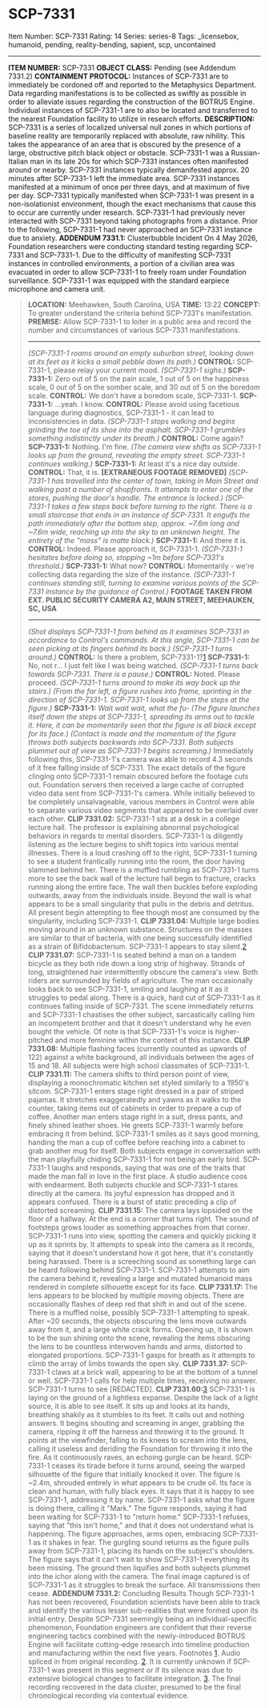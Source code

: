 # SCP-7331
Item Number: SCP-7331
Rating: 14
Series: series-8
Tags: _licensebox, humanoid, pending, reality-bending, sapient, scp, uncontained

---

**ITEM NUMBER:** SCP-7331
**OBJECT CLASS:** Pending (see Addendum 7331.2)
**CONTAINMENT PROTOCOL:** Instances of SCP-7331 are to immediately be cordoned off and reported to the Metaphysics Department. Data regarding manifestations is to be collected as swiftly as possible in order to alleviate issues regarding the construction of the BOTRUS Engine. Individual instances of SCP-7331-1 are to also be located and transferred to the nearest Foundation facility to utilize in research efforts.
**DESCRIPTION:** SCP-7331 is a series of localized universal null zones in which portions of baseline reality are temporarily replaced with absolute, raw nihility. This takes the appearance of an area that is obscured by the presence of a large, obstructive pitch black object or obstacle.
SCP-7331-1 was a Russian-Italian man in its late 20s for which SCP-7331 instances often manifested around or nearby. SCP-7331 instances typically demanifested approx. 20 minutes after SCP-7331-1 left the immediate area. SCP-7331 instances manifested at a minimum of once per three days, and at maximum of five per day. SCP-7331 typically manifested when SCP-7331-1 was present in a non-isolationist environment, though the exact mechanisms that cause this to occur are currently under research.
SCP-7331-1 had previously never interacted with SCP-7331 beyond taking photographs from a distance. Prior to the following, SCP-7331-1 had never approached an SCP-7331 instance due to anxiety.
**ADDENDUM 7331.1:** Clusterbubble Incident
On 4 May 2026, Foundation researchers were conducting standard testing regarding SCP-7331 and SCP-7331-1. Due to the difficulty of manifesting SCP-7331 instances in controlled environments, a portion of a civilian area was evacuated in order to allow SCP-7331-1 to freely roam under Foundation surveillance. SCP-7331-1 was equipped with the standard earpiece microphone and camera unit.
> **LOCATION:** Meehawken, South Carolina, USA
> **TIME:** 13:22
> **CONCEPT:** To greater understand the criteria behind SCP-7331's manifestation.
> **PREMISE:** Allow SCP-7331-1 to loiter in a public area and record the number and circumstances of various SCP-7331 manifestations.
> * * *
> _(SCP-7331-1 roams around an empty suburban street, looking down at its feet as it kicks a small pebble down its path.)_
> **CONTROL:** SCP-7331-1, please relay your current mood.
> _(SCP-7331-1 sighs.)_
> **SCP-7331-1:** Zero out of 5 on the pain scale, 1 out of 5 on the happiness scale, 0 out of 5 on the somber scale, and 30 out of 5 on the boredom scale.
> **CONTROL:** We don't have a boredom scale, SCP-7331-1.
> **SCP-7331-1:** …yeah. I know.
> **CONTROL:** Please avoid using facetious language during diagnostics, SCP-7331-1 - it can lead to inconsistencies in data.
> _(SCP-7331-1 stops walking and begins grinding the toe of its shoe into the asphalt. SCP-7331-1 grumbles something indistinctly under its breath.)_
> **CONTROL:** Come again?
> **SCP-7331-1:** Nothing. I'm fine.
> _(The camera view shifts as SCP-7331-1 looks up from the ground, revealing the empty street. SCP-7331-1 continues walking.)_
> **SCP-7331-1:** At least it's a nice day outside.
> **CONTROL:** That, it is.
> **[EXTRANEOUS FOOTAGE REMOVED]**
> _(SCP-7331-1 has travelled into the center of town, taking in Main Street and walking past a number of shopfronts. It attempts to enter one of the stores, pushing the door's handle. The entrance is locked.)_
> _(SCP-7331-1 takes a few steps back before turning to the right. There is a small staircase that ends in an instance of SCP-7331. It engulfs the path immediately after the bottom step, approx. ~7.6m long and ~7.6m wide, reaching up into the sky to an unknown height. The entirety of the "mass" is matte black.)_
> **SCP-7331-1:** And there it is.
> **CONTROL:** Indeed. Please approach it, SCP-7331-1.
> _(SCP-7331-1 hesitates before doing so, stopping ~1m before SCP-7331's threshold.)_
> **SCP-7331-1:** What now?
> **CONTROL:** Momentarily - we're collecting data regarding the size of the instance.
> _(SCP-7331-1 continues standing still, turning to examine various points of the SCP-7331 instance by the guidance of Control.)_
> **FOOTAGE TAKEN FROM EXT. PUBLIC SECURITY CAMERA A2, MAIN STREET, MEEHAUKEN, SC, USA**
> * * *
> _(Shot displays SCP-7331-1 from behind as it examines SCP-7331 in accordance to Control's commands. At this angle, SCP-7331-1 can be seen picking at its fingers behind its back.)_
> _(SCP-7331-1 turns around.)_
> **CONTROL:** Is there a problem, SCP-7331-1?[1](javascript:;)
> **SCP-7331-1:** No, not r… I just felt like I was being watched.
> _(SCP-7331-1 turns back towards SCP-7331. There is a pause.)_
> **CONTROL:** Noted. Please proceed.
> _(SCP-7331-1 turns around to make its way back up the stairs.)_
> _(From the far left, a figure rushes into frame, sprinting in the direction of SCP-7331-1. SCP-7331-1 looks up from the steps at the figure.)_
> **SCP-7331-1:** _Wait wait wait, what the fu-_
> _(The figure launches itself down the steps at SCP-7331-1, spreading its arms out to tackle it. Here, it can be momentarily seen that the figure is all black except for its face.)_
> _(Contact is made and the momentum of the figure throws both subjects backwards into SCP-7331. Both subjects plummet out of view as SCP-7331-1 begins screaming.)_
Immediately following this, SCP-7331-1's camera was able to record 4.3 seconds of it free falling inside of SCP-7331. The exact details of the figure clinging onto SCP-7331-1 remain obscured before the footage cuts out.
Foundation servers then received a large cache of corrupted video data sent from SCP-7331-1's camera. While initially believed to be completely unsalvageable, various members in Control were able to separate various video segments that appeared to be overlaid over each other.
> **CLIP 7331.02:**
> SCP-7331-1 sits at a desk in a college lecture hall. The professor is explaining abnormal psychological behaviors in regards to mental disorders. SCP-7331-1 is diligently listening as the lecture begins to shift topics into various mental illnesses. There is a loud crashing off to the right, SCP-7331-1 turning to see a student frantically running into the room, the door having slammed behind her.
> There is a muffled rumbling as SCP-7331-1 turns more to see the back wall of the lecture hall begin to fracture, cracks running along the entire face. The wall then buckles before exploding outwards, away from the individuals inside. Beyond the wall is what appears to be a small singularity that pulls in the debris and detritus. All present begin attempting to flee though most are consumed by the singularity, including SCP-7331-1.
> **CLIP 7331.04:**
> Multiple large bodies moving around in an unknown substance. Structures on the masses are similar to that of bacteria, with one being successfully identified as a strain of Bifidobacterium. SCP-7331-1 appears to stay silent.[2](javascript:;)
> **CLIP 7331.07:**
> SCP-7331-1 is seated behind a man on a tandem bicycle as they both ride down a long strip of highway. Strands of long, straightened hair intermittently obscure the camera's view. Both riders are surrounded by fields of agriculture. The man occasionally looks back to see SCP-7331-1, smiling and laughing at it as it struggles to pedal along. There is a quick, hard cut of SCP-7331-1 as it continues falling inside of SCP-7331. The scene immediately returns and SCP-7331-1 chastises the other subject, sarcastically calling him an incompetent brother and that it doesn't understand why he even bought the vehicle. Of note is that SCP-7331-1's voice is higher-pitched and more feminine within the context of this instance.
> **CLIP 7331.08:**
> Multiple flashing faces (currently counted as upwards of 122) against a white background, all individuals between the ages of 15 and 18. All subjects were high school classmates of SCP-7331-1.
> **CLIP 7331.11:**
> The camera shifts to third person point of view, displaying a monochromatic kitchen set styled similarly to a 1950's sitcom. SCP-7331-1 enters stage right dressed in a pair of striped pajamas. It stretches exaggeratedly and yawns as it walks to the counter, taking items out of cabinets in order to prepare a cup of coffee.
> Another man enters stage right in a suit, dress pants, and finely shined leather shoes. He greets SCP-7331-1 warmly before embracing it from behind. SCP-7331-1 smiles as it says good morning, handing the man a cup of coffee before reaching into a cabinet to grab another mug for itself.
> Both subjects engage in conversation with the man playfully chiding SCP-7331-1 for not being an early bird. SCP-7331-1 laughs and responds, saying that was one of the traits that made the man fall in love in the first place. A studio audience coos with endearment. Both subjects chuckle and SCP-7331-1 stares directly at the camera. Its joyful expression has dropped and it appears confused. There is a burst of static preceding a clip of distorted screaming.
> **CLIP 7331.15:**
> The camera lays lopsided on the floor of a hallway. At the end is a corner that turns right. The sound of footsteps grows louder as something approaches from that corner. SCP-7331-1 runs into view, spotting the camera and quickly picking it up as it sprints by. It attempts to speak into the camera as it records, saying that it doesn't understand how it got here, that it's constantly being harassed. There is a screeching sound as something large can be heard following behind SCP-7331-1. SCP-7331-1 attempts to aim the camera behind it, revealing a large and mutated humanoid mass rendered in complete silhouette except for its face.
> **CLIP 7331.17:**
> The lens appears to be blocked by multiple moving objects. There are occasionally flashes of deep red that shift in and out of the scene. There is a muffled noise, possibly SCP-7331-1 attempting to speak. After ~20 seconds, the objects obscuring the lens move outwards away from it, and a large white crack forms. Opening up, it is shown to be the sun shining onto the scene, revealing the items obscuring the lens to be countless interwoven hands and arms, distorted to elongated proportions. SCP-7331-1 gasps for breath as it attempts to climb the array of limbs towards the open sky.
> **CLIP 7331.37:**
> SCP-7331-1 claws at a brick wall, appearing to be at the bottom of a tunnel or well. SCP-7331-1 calls for help multiple times, receiving no answer. SCP-7331-1 turns to see [REDACTED].
> **CLIP 7331.60:**[3](javascript:;)
> SCP-7331-1 is laying on the ground of a lightless expanse. Despite the lack of a light source, it is able to see itself. It sits up and looks at its hands, breathing shakily as it stumbles to its feet. It calls out and nothing answers. It begins shouting and screaming in anger, grabbing the camera, ripping it off the harness and throwing it to the ground. It points at the viewfinder, falling to its knees to scream into the lens, calling it useless and deriding the Foundation for throwing it into the fire. As it continuously raves, an echoing gurgle can be heard.
> SCP-7331-1 ceases its tirade before it turns around, seeing the warped silhouette of the figure that initially knocked it over. The figure is ~2.4m, shrouded entirely in what appears to be crude oil. Its face is clean and human, with fully black eyes. It says that it is happy to see SCP-7331-1, addressing it by name. SCP-7331-1 asks what the figure is doing there, calling it "Mark." The figure responds, saying it had been waiting for SCP-7331-1 to "return home." SCP-7331-1 refuses, saying that "this isn't home," and that it does not understand what is happening. The figure approaches, arms open, embracing SCP-7331-1 as it shakes in fear. The gurgling sound returns as the figure pulls away from SCP-7331-1, placing its hands on the subject's shoulders. The figure says that it can't wait to show SCP-7331-1 everything its been missing. The ground then liquifies and both subjects plummet into the ichor along with the camera. The final image captured is of SCP-7331-1 as it struggles to break the surface. All transmissions then cease.
**ADDENDUM 7331.2:** Concluding Results
Though SCP-7331-1 has not been recovered, Foundation scientists have been able to track and identify the various lesser sub-realities that were formed upon its initial entry. Despite SCP-7331 seemingly being an individual-specific phenomenon, Foundation engineers are confident that their reverse engineering tactics combined with the newly-introduced BOTRUS Engine will facilitate cutting-edge research into timeline production and manufacturing within the next five years.
Footnotes
[1](javascript:;). Audio spliced in from original recording.
[2](javascript:;). It is currently unknown if SCP-7331-1 was present in this segment or if its silence was due to extensive biological changes to facilitate integration.
[3](javascript:;). The final recording recovered in the data cluster, presumed to be the final chronological recording via contextual evidence.